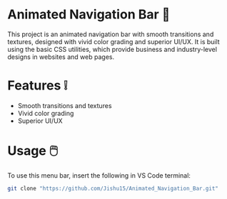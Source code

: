# Animated Navigation Bar 🧭


This project is an animated navigation bar with smooth transitions and textures, designed with vivid color grading and superior UI/UX. It is built using the basic CSS utilities, which provide business and industry-level designs in websites and web pages.

# Features ❕
* Smooth transitions and textures
* Vivid color grading
* Superior UI/UX

# Usage 🖱️
To use this menu bar, insert the following in VS Code terminal:

```sh
git clone "https://github.com/Jishu15/Animated_Navigation_Bar.git"
```
